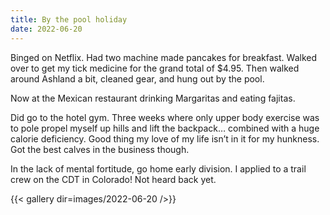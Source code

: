 ```yaml
---
title: By the pool holiday 
date: 2022-06-20
---
```


Binged on Netflix. Had two machine made pancakes for breakfast. Walked over to get my tick medicine for the grand total of $4.95. Then walked around Ashland a bit, cleaned gear, and hung out by the pool.

Now at the Mexican restaurant drinking Margaritas and eating fajitas.

Did go to the hotel gym. Three weeks where only upper body exercise was to pole propel myself up hills and lift the backpack… combined with a huge calorie deficiency. Good thing my love of my life isn’t in it for my hunkness. Got the best calves in the business though. 

In the lack of mental fortitude, go home early division. I applied to a trail crew on the CDT in Colorado! Not heard back yet. 


{{< gallery dir=images/2022-06-20 />}}
